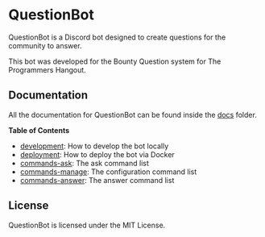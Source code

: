 # QuestionBot

QuestionBot is a Discord bot designed to create questions for the community to answer.

This bot was developed for the Bounty Question system for The Programmers Hangout.

## Documentation

All the documentation for QuestionBot can be found inside the [docs](/docs) folder.

**Table of Contents**

- [development](/docs/development.md): How to develop the bot locally
- [deployment](/docs/deployment.md): How to deploy the bot via Docker
- [commands-ask](/docs/commands-ask.md): The ask command list
- [commands-manage](/docs/command-manage.md): The configuration command list
- [commands-answer](/docs/commands-answer.md): The answer command list

## License

QuestionBot is licensed under the MIT License.
